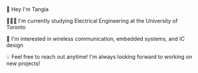 👋 Hey I'm Tangia

👩🏻‍🎓 I'm currently studying Electrical Engineering at the University of Toronto

📡 I'm interested in wireless communication, embedded systems, and IC design

💡 Feel free to reach out anytime! I'm always looking forward to working on new projects!


